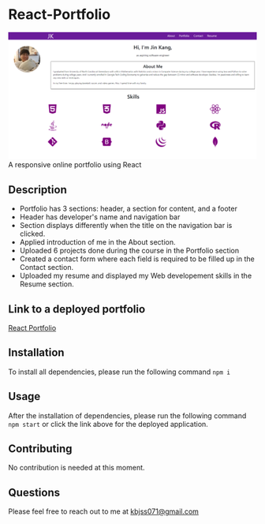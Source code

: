 # React-Portfolio
![portfolio web page](src/assets/images/portfolio.PNG)
A responsive online portfolio using React

## Description
- Portfolio has 3 sections: header, a section for content, and a footer
- Header has developer's name and navigation bar
- Section displays differently when the title on the navigation bar is clicked.
- Applied introduction of me in the About section.
- Uploaded 6 projects done during the course in the Portfolio section
- Created a contact form where each field is required to be filled up in the Contact section.
- Uploaded my resume and displayed my Web developement skills in the Resume section.

## Link to a deployed portfolio
[React Portfolio](https://kbjss071.github.io/React-Portfolio/)

## Installation
To install all dependencies, please run the following command `npm i`

## Usage
After the installation of dependencies, please run the following command `npm start` or click the link above for the deployed application.

## Contributing
No contribution is needed at this moment.

## Questions
Please feel free to reach out to me at kbjss071@gmail.com